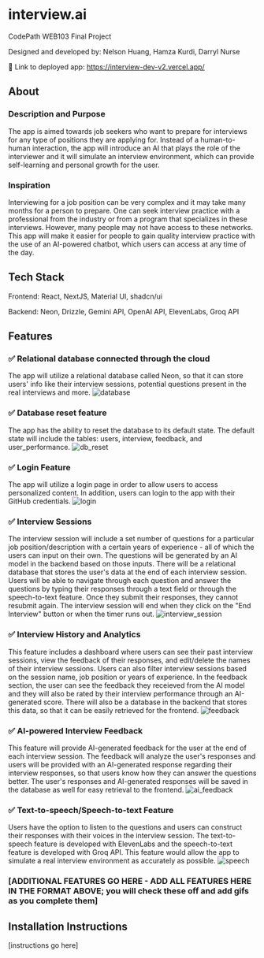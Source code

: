 # interview.ai

CodePath WEB103 Final Project

Designed and developed by: Nelson Huang, Hamza Kurdi, Darryl Nurse

🔗 Link to deployed app: https://interview-dev-v2.vercel.app/

## About

### Description and Purpose

The app is aimed towards job seekers who want to prepare for interviews for any type of positions they are applying for. Instead of a human-to-human interaction, the app will introduce an AI that plays the role of the interviewer and it will simulate an interview environment, which can provide self-learning and personal growth for the user.

### Inspiration

Interviewing for a job position can be very complex and it may take many months for a person to prepare. One can seek interview practice with a professional from the industry or from a program that specializes in these interviews. However, many people may not have access to these networks. This app will make it easier for people to gain quality interview practice with the use of an AI-powered chatbot, which users can access at any time of the day.

## Tech Stack

Frontend: React, NextJS, Material UI, shadcn/ui

Backend: Neon, Drizzle, Gemini API, OpenAI API, ElevenLabs, Groq API

## Features

### ✅ Relational database connected through the cloud

The app will utilize a relational database called Neon, so that it can store users' info like their interview sessions, potential questions present in the real interviews and more.
![database](https://github.com/user-attachments/assets/6194c3c2-365e-4e1e-932e-e05d3e403c8b)


### ✅ Database reset feature

The app has the ability to reset the database to its default state. The default state will include the tables: users, interview, feedback, and user_performance. 
![db_reset](https://github.com/user-attachments/assets/2c1ac011-0a9f-4f61-b6ee-970697443849)

### ✅ Login Feature

The app will utilize a login page in order to allow users to access personalized content. In addition, users can login to the app with their GitHub credentials.
![login](https://github.com/user-attachments/assets/e6691112-80a4-4dbe-8de9-980076dc557e)

### ✅ Interview Sessions

The interview session will include a set number of questions for a particular job position/description with a certain years of experience - all of which the users can input on their own. The questions will be generated by an AI model in the backend based on those inputs. There will be a relational database that stores the user's data at the end of each interview session. Users will be able to navigate through each question and answer the questions by typing their responses through a text field or through the speech-to-text feature. Once they submit their responses, they cannot resubmit again. The interview session will end when they click on the "End Interview" button or when the timer runs out.
![interview_session](https://github.com/user-attachments/assets/7c233d68-d044-448b-8d83-544f4223748a)


### ✅ Interview History and Analytics

This feature includes a dashboard where users can see their past interview sessions, view the feedback of their responses, and edit/delete the names of their interview sessions. Users can also filter interview sessions based on the session name, job position or years of experience. In the feedback section, the user can see the feedback they receieved from the AI model and they will also be rated by their interview performance through an AI-generated score. There will also be a database in the backend that stores this data, so that it can be easily retrieved for the frontend. 
![feedback](https://github.com/user-attachments/assets/8043074b-b8c4-47ea-8c8c-66606f88fd51)


### ✅ AI-powered Interview Feedback

This feature will provide AI-generated feedback for the user at the end of each interview session. The feedback will analyze the user's responses and users will be provided with an AI-generated response regarding their interview responses, so that users know how they can answer the questions better. The user's responses and AI-generated responses will be saved in the database as well for easy retrieval to the frontend.
![ai_feedback](https://github.com/user-attachments/assets/a04501ef-de7f-4c42-88cf-f1ee1b542248)


### ✅ Text-to-speech/Speech-to-text Feature

Users have the option to listen to the questions and users can construct their responses with their voices in the interview session. The text-to-speech feature is developed with ElevenLabs and the speech-to-text feature is developed with Groq API. This feature would allow the app to simulate a real interview environment as accurately as possible.
![speech](https://github.com/user-attachments/assets/38de3c74-1294-4a79-9a50-6c6af934711f)


### [ADDITIONAL FEATURES GO HERE - ADD ALL FEATURES HERE IN THE FORMAT ABOVE; you will check these off and add gifs as you complete them]

## Installation Instructions

[instructions go here]
